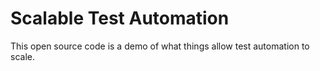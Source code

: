 # Scalable Test Automation

This open source code is a demo of what things allow test automation to scale.